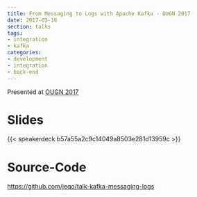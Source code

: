 ```yaml
---
title: From Messaging to Logs with Apache Kafka - OUGN 2017
date: 2017-03-10
section: talks
tags:
- integration
- kafka
categories:
- development
- integration
- back-end
---
```


Presented at [OUGN 2017](http://ougn.no/varseminar-2017/)

<!--more-->

# Slides

{{< speakerdeck b57a55a2c9c14049a8503e281d13959c >}}

# Source-Code

https://github.com/jeqo/talk-kafka-messaging-logs

